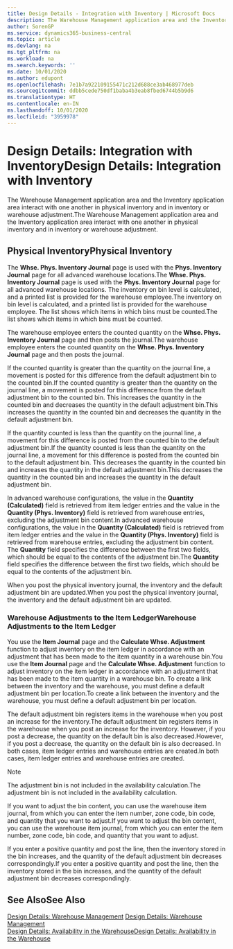 ```yaml
---
title: Design Details - Integration with Inventory | Microsoft Docs
description: The Warehouse Management application area and the Inventory application area interact with one another in physical inventory and in inventory or warehouse adjustment.
author: SorenGP
ms.service: dynamics365-business-central
ms.topic: article
ms.devlang: na
ms.tgt_pltfrm: na
ms.workload: na
ms.search.keywords: ''
ms.date: 10/01/2020
ms.author: edupont
ms.openlocfilehash: 7e1b7a922109155471c212d688ce3ab468977deb
ms.sourcegitcommit: ddbb5cede750df1baba4b3eab8fbed6744b5b9d6
ms.translationtype: HT
ms.contentlocale: en-IN
ms.lasthandoff: 10/01/2020
ms.locfileid: "3959978"
---
```

# <a name="design-details-integration-with-inventory"></a><span data-ttu-id="0d44a-103">Design Details: Integration with Inventory</span><span class="sxs-lookup"><span data-stu-id="0d44a-103">Design Details: Integration with Inventory</span></span>
<span data-ttu-id="0d44a-104">The Warehouse Management application area and the Inventory application area interact with one another in physical inventory and in inventory or warehouse adjustment.</span><span class="sxs-lookup"><span data-stu-id="0d44a-104">The Warehouse Management application area and the Inventory application area interact with one another in physical inventory and in inventory or warehouse adjustment.</span></span>  
  
## <a name="physical-inventory"></a><span data-ttu-id="0d44a-105">Physical Inventory</span><span class="sxs-lookup"><span data-stu-id="0d44a-105">Physical Inventory</span></span>  
 <span data-ttu-id="0d44a-106">The **Whse. Phys. Inventory Journal** page is used with the **Phys. Inventory Journal** page for all advanced warehouse locations.</span><span class="sxs-lookup"><span data-stu-id="0d44a-106">The **Whse. Phys. Inventory Journal** page is used with the **Phys. Inventory Journal** page for all advanced warehouse locations.</span></span> <span data-ttu-id="0d44a-107">The inventory on bin level is calculated, and a printed list is provided for the warehouse employee.</span><span class="sxs-lookup"><span data-stu-id="0d44a-107">The inventory on bin level is calculated, and a printed list is provided for the warehouse employee.</span></span> <span data-ttu-id="0d44a-108">The list shows which items in which bins must be counted.</span><span class="sxs-lookup"><span data-stu-id="0d44a-108">The list shows which items in which bins must be counted.</span></span>  
  
 <span data-ttu-id="0d44a-109">The warehouse employee enters the counted quantity on the **Whse. Phys. Inventory Journal** page and then posts the journal.</span><span class="sxs-lookup"><span data-stu-id="0d44a-109">The warehouse employee enters the counted quantity on the **Whse. Phys. Inventory Journal** page and then posts the journal.</span></span>  
  
 <span data-ttu-id="0d44a-110">If the counted quantity is greater than the quantity on the journal line, a movement is posted for this difference from the default adjustment bin to the counted bin.</span><span class="sxs-lookup"><span data-stu-id="0d44a-110">If the counted quantity is greater than the quantity on the journal line, a movement is posted for this difference from the default adjustment bin to the counted bin.</span></span> <span data-ttu-id="0d44a-111">This increases the quantity in the counted bin and decreases the quantity in the default adjustment bin.</span><span class="sxs-lookup"><span data-stu-id="0d44a-111">This increases the quantity in the counted bin and decreases the quantity in the default adjustment bin.</span></span>  
  
 <span data-ttu-id="0d44a-112">If the quantity counted is less than the quantity on the journal line, a movement for this difference is posted from the counted bin to the default adjustment bin.</span><span class="sxs-lookup"><span data-stu-id="0d44a-112">If the quantity counted is less than the quantity on the journal line, a movement for this difference is posted from the counted bin to the default adjustment bin.</span></span> <span data-ttu-id="0d44a-113">This decreases the quantity in the counted bin and increases the quantity in the default adjustment bin.</span><span class="sxs-lookup"><span data-stu-id="0d44a-113">This decreases the quantity in the counted bin and increases the quantity in the default adjustment bin.</span></span>  
  
 <span data-ttu-id="0d44a-114">In advanced warehouse configurations, the value in the **Quantity (Calculated)** field is retrieved from item ledger entries and the value in the **Quantity (Phys. Inventory)** field is retrieved from warehouse entries, excluding the adjustment bin content.</span><span class="sxs-lookup"><span data-stu-id="0d44a-114">In advanced warehouse configurations, the value in the **Quantity (Calculated)** field is retrieved from item ledger entries and the value in the **Quantity (Phys. Inventory)** field is retrieved from warehouse entries, excluding the adjustment bin content.</span></span> <span data-ttu-id="0d44a-115">The **Quantity** field specifies the difference between the first two fields, which should be equal to the contents of the adjustment bin.</span><span class="sxs-lookup"><span data-stu-id="0d44a-115">The **Quantity** field specifies the difference between the first two fields, which should be equal to the contents of the adjustment bin.</span></span>  
  
 <span data-ttu-id="0d44a-116">When you post the physical inventory journal, the inventory and the default adjustment bin are updated.</span><span class="sxs-lookup"><span data-stu-id="0d44a-116">When you post the physical inventory journal, the inventory and the default adjustment bin are updated.</span></span>  
  
### <a name="warehouse-adjustments-to-the-item-ledger"></a><span data-ttu-id="0d44a-117">Warehouse Adjustments to the Item Ledger</span><span class="sxs-lookup"><span data-stu-id="0d44a-117">Warehouse Adjustments to the Item Ledger</span></span>  
 <span data-ttu-id="0d44a-118">You use the **Item Journal** page and the **Calculate Whse. Adjustment** function to adjust inventory on the item ledger in accordance with an adjustment that has been made to the item quantity in a warehouse bin.</span><span class="sxs-lookup"><span data-stu-id="0d44a-118">You use the **Item Journal** page and the **Calculate Whse. Adjustment** function to adjust inventory on the item ledger in accordance with an adjustment that has been made to the item quantity in a warehouse bin.</span></span> <span data-ttu-id="0d44a-119">To create a link between the inventory and the warehouse, you must define a default adjustment bin per location.</span><span class="sxs-lookup"><span data-stu-id="0d44a-119">To create a link between the inventory and the warehouse, you must define a default adjustment bin per location.</span></span>  
  
 <span data-ttu-id="0d44a-120">The default adjustment bin registers items in the warehouse when you post an increase for the inventory.</span><span class="sxs-lookup"><span data-stu-id="0d44a-120">The default adjustment bin registers items in the warehouse when you post an increase for the inventory.</span></span> <span data-ttu-id="0d44a-121">However, if you post a decrease, the quantity on the default bin is also decreased.</span><span class="sxs-lookup"><span data-stu-id="0d44a-121">However, if you post a decrease, the quantity on the default bin is also decreased.</span></span> <span data-ttu-id="0d44a-122">In both cases, item ledger entries and warehouse entries are created.</span><span class="sxs-lookup"><span data-stu-id="0d44a-122">In both cases, item ledger entries and warehouse entries are created.</span></span>  
  
> [!NOTE]  
>  <span data-ttu-id="0d44a-123">The adjustment bin is not included in the availability calculation.</span><span class="sxs-lookup"><span data-stu-id="0d44a-123">The adjustment bin is not included in the availability calculation.</span></span>  
  
 <span data-ttu-id="0d44a-124">If you want to adjust the bin content, you can use the warehouse item journal, from which you can enter the item number, zone code, bin code, and quantity that you want to adjust.</span><span class="sxs-lookup"><span data-stu-id="0d44a-124">If you want to adjust the bin content, you can use the warehouse item journal, from which you can enter the item number, zone code, bin code, and quantity that you want to adjust.</span></span>  
  
 <span data-ttu-id="0d44a-125">If you enter a positive quantity and post the line, then the inventory stored in the bin increases, and the quantity of the default adjustment bin decreases correspondingly.</span><span class="sxs-lookup"><span data-stu-id="0d44a-125">If you enter a positive quantity and post the line, then the inventory stored in the bin increases, and the quantity of the default adjustment bin decreases correspondingly.</span></span>  
  
## <a name="see-also"></a><span data-ttu-id="0d44a-126">See Also</span><span class="sxs-lookup"><span data-stu-id="0d44a-126">See Also</span></span>  
 <span data-ttu-id="0d44a-127">[Design Details: Warehouse Management](design-details-warehouse-management.md) </span><span class="sxs-lookup"><span data-stu-id="0d44a-127">[Design Details: Warehouse Management](design-details-warehouse-management.md) </span></span>  
 [<span data-ttu-id="0d44a-128">Design Details: Availability in the Warehouse</span><span class="sxs-lookup"><span data-stu-id="0d44a-128">Design Details: Availability in the Warehouse</span></span>](design-details-availability-in-the-warehouse.md)